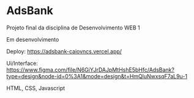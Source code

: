 # AdsBank

Projeto final da disciplina de Desenvolvimento WEB 1

Em desenvolvimento

Deploy: https://adsbank-caiovncs.vercel.app/

Ui/Interface: https://www.figma.com/file/N6GiYJrDAJpMtHshE5bHfc/AdsBank?type=design&node-id=0%3A1&mode=design&t=HmQluNwxsqF7aL9u-1

HTML, CSS, Javascript
